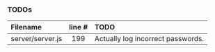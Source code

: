 ### TODOs
| Filename | line # | TODO
|:------|:------:|:------
| server/server.js | 199 | Actually log incorrect passwords.